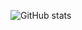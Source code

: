 
![GitHub stats](https://github-readme-stats.vercel.app/api?username=iamabhi222&hide=stars&show_icons=true&theme=onedark)


<!---
- 👋 Hi, I’m @iamabhi222
- 👀 I’m interested in ...
- 🌱 I’m currently learning ...
- 💞️ I’m looking to collaborate on ...
- 📫 How to reach me ...
--->
